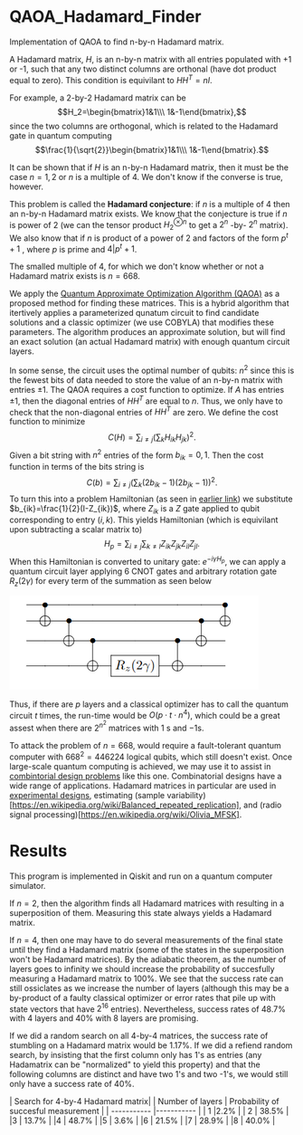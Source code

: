 # QAOA_Hadamard_Finder
Implementation of QAOA to find n-by-n Hadamard matrix. 

A Hadamard matrix, $H$,
is an n-by-n matrix with all entries populated with +1 or -1, such that any two distinct columns are orthonal (have dot product equal to zero). 
This condition is equivilant to $HH^T=nI$.

For example, a 2-by-2 Hadamard matrix can be
$$H_2=\begin{bmatrix}1&1\\\ 1&-1\end{bmatrix},$$
since the two columns are orthogonal, which is related to the Hadamard gate in quantum computing
$$\frac{1}{\sqrt{2}}\begin{bmatrix}1&1\\\ 1&-1\end{bmatrix}.$$

It can be shown that if $H$
is an n-by-n Hadamard matrix, then it must be the case $n=1,2$
or $n$
is a multiple of 4. We don't know if the converse is true, however.

This problem is called the **Hadamard conjecture**: if $n$ is a multiple of 4 then an
n-by-n Hadamard matrix exists. We know that the conjecture is true if $n$
is power of 2 (we can the tensor product $H_2^{\otimes n}$
to get a $2^n$
-by-
$2^n$
matrix). We also know that if $n$
is product of a power of 2 and factors of the form $p^t+1$
, where $p$ is prime and $4|p^t+1$.

The smalled multiple of 4, for which we don't know whether or not a Hadamard matrix exists is $n=668$.

We apply the [Quantum Approximate Optimization Algorithm (QAOA)](https://qiskit.org/textbook/ch-applications/qaoa.html) as a proposed method for finding these matrices. This is a hybrid algorithm that itertively applies a parameterized qunatum circuit to find candidate solutions and a classic optimizer (we use COBYLA) that modifies these parameters. The algorithm produces an approximate solution, but will find an exact solution (an actual Hadamard matrix) with enough quantum circuit layers. 

In some sense, the circuit uses the optimal number of qubits: $n^2$
since this is the fewest bits of data needed to store the value of an n-by-n matrix with entries $\pm1$.
The QAOA requires a cost function to optimize. If $A$ has entries $\pm 1$,
then the diagonal entries of $HH^T$
are equal to $n$. 
Thus, we only have to check that the non-diagonal entries of $HH^T$
are zero. We define the cost function to minimize
$$C(H)=\sum_{i\neq j}\left(\sum_k H_{ik}H_{jk}\right)^2.$$
Given a bit string with $n^2$
entries of the form $b_{ik}=0,1$. 
Then the cost function in terms of the bits string is
$$C(b)=\sum_{i\neq j}\left(\sum_k (2b_{ik}-1)(2b_{jk}-1)\right)^2.$$
To turn this into a problem Hamiltonian (as seen in [earlier link](https://qiskit.org/textbook/ch-applications/qaoa.html)) we substitute $b_{ik}=\frac{1}{2}(I-Z_{ik})$,
where $Z_{ik}$ 
is a $Z$ gate applied to qubit corresponding to entry $(i,k)$.
This yields Hamiltonian (which is equivilant upon subtracting a scalar matrix to)
$$H_p=\sum_{i\neq j}\sum_{k\neq l}Z_{ik}Z_{jk}Z_{il}Z_{jl}.$$
When this Hamiltonian is converted to unitary gate: $e^{-i\gamma H_p}$,
we can apply a quantum circuit layer applying 6 CNOT gates and arbitrary rotation gate $R_z(2\gamma)$ for every term of the summation
as seen below

![](CCCZ.PNG)

Thus, if there are $p$ layers and a classical optimizer has to call the quantum circuit $t$ times, the run-time would be
$O(p\cdot t\cdot n^4)$,
which could be a great assest when there are $2^{n^2}$
matrices with $1$
s and $-1$s.

To attack the problem of $n=668$, would require a fault-tolerant quantum computer with $668^2=446224$
logical qubits, which still doesn't exist.
Once large-scale quantum computing is achieved, we may use it to assist in [combintorial design problems](https://en.wikipedia.org/wiki/Combinatorial_design) like this one. Combinatorial designs have a wide range of applications. Hadamard matrices in particular are used in [experimental designs](https://en.wikipedia.org/wiki/Plackett%E2%80%93Burman_design), estimating (sample variability)[https://en.wikipedia.org/wiki/Balanced_repeated_replication], and (radio signal processing)[https://en.wikipedia.org/wiki/Olivia_MFSK].

# Results
 This program is implemented in Qiskit and run on a quantum computer simulator.
 
If $n=2$, then the algorithm finds all Hadamard matrices with resulting in a superposition of them. Measuring this state always yields a Hadamard matrix.

If $n=4$,
then one may have to do several measurements of the final state until they find a Hadamard matrix (some of the states in the superposition won't be Hadamard matrices). By the adiabatic theorem, as the number of layers goes to infinity we should increase the probability of succesfully measuring a Hadamard matrix to 100%.
We see that the success rate can still ossiclates as we increase the number of layers (although this may be a by-product of a faulty classical optimizer or error rates that pile up with state vectors that have $2^{16}$
entries). Nevertheless, success rates of 48.7% with 4 layers and 40% with 8 layers are promising.

If we did a random search on all 4-by-4 matrices, the success rate of stumbling on a Hadamard matrix would be 1.17%. If we did a refiend random search, by insisting that the first column only has 1's as entries (any Hadamatrix can be "normalized" to yield this property) and that the following columns are distinct and have two 1's and two -1's, we would still only have a success rate of 40%.

| Search for 4-by-4 Hadamard matrix|
| Number of layers      | Probability of succesful measurement |
| ----------- |----------- |
| 1        |2.2%           |
| 2        | 38.5%         |
|3         | 13.7%         |
|4         | 48.7%         |
|5         | 3.6%          |
|6         | 21.5%         |
|7         | 28.9%         |
|8         | 40.0%         |
